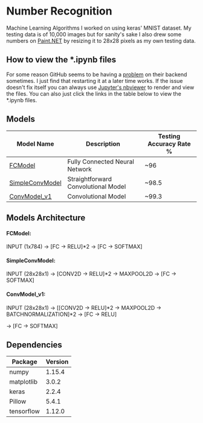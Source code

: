 # Number Recognition

Machine Learning Algorithms I worked on using keras' MNIST dataset. My testing data is of 10,000 images but for sanity's sake I also drew some numbers on [Paint.NET](https://www.getpaint.net/) by resizing it to 28x28 pixels as my own testing data.

## How to view the \*.ipynb files

For some reason GitHub seems to be having a [problem](https://github.com/jupyter/notebook/issues/3035) on their backend sometimes. I just find that restarting it at a later time works. If the issue doesn't fix itself you can always use [Jupyter's nbviewer](https://nbviewer.jupyter.org/) to render and view the files. You can also just click the links in the table below to view the \*.ipynb files.

## Models

| Model Name     | Description | Testing Accuracy Rate % |
|---|---|---|
|[FCModel](https://nbviewer.jupyter.org/github/ghostiek/NumberRecognition/blob/master/Models/Notebooks/FCModel.ipynb)| Fully Connected Neural Network | ~96
|[SimpleConvModel](https://nbviewer.jupyter.org/github/ghostiek/NumberRecognition/blob/master/Models/Notebooks/SimpleConvModel.ipynb)       | Straightforward Convolutional Model| ~98.5
|[ConvModel_v1](https://nbviewer.jupyter.org/github/ghostiek/NumberRecognition/blob/master/Models/Notebooks/ConvModel_v1.ipynb) | Convolutional Model | ~99.3


## Models Architecture

#### FCModel:

INPUT (1x784) -> [FC -> RELU]\*2 -> [FC -> SOFTMAX]

#### SimpleConvModel:

INPUT (28x28x1) -> [CONV2D -> RELU]\*2 -> MAXPOOL2D -> [FC -> SOFTMAX]

#### ConvModel_v1:

INPUT (28x28x1) -> [[CONV2D -> RELU]\*2 -> MAXPOOL2D -> BATCHNORMALIZATION]\*2 -> [FC -> RELU] 

-> [FC -> SOFTMAX]

## Dependencies

| Package     | Version |
|---|---|
| numpy | 1.15.4
| matplotlib | 3.0.2
| keras | 2.2.4 
| Pillow | 5.4.1
| tensorflow | 1.12.0
